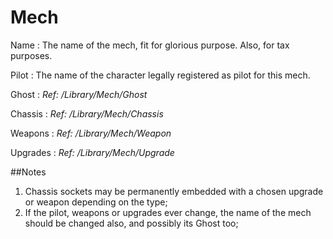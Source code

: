 Mech
====


Name
:	The name of the mech, fit for glorious purpose. Also, for tax purposes.

Pilot
:	The name of the character legally registered as pilot for this mech.

Ghost
:	*Ref: /Library/Mech/Ghost*

Chassis
:	*Ref: /Library/Mech/Chassis*

Weapons
:	*Ref: /Library/Mech/Weapon*

Upgrades
:	*Ref: /Library/Mech/Upgrade*


##Notes

1. Chassis sockets may be permanently embedded with a chosen upgrade or weapon depending on the type;  
2. If the pilot, weapons or upgrades ever change, the name of the mech should be changed also, and possibly its Ghost too;  